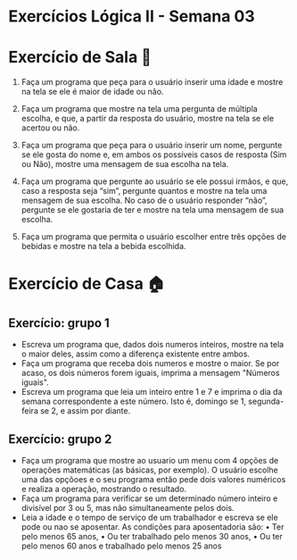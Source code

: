 # Exercícios Lógica II - Semana 03

# Exercício de Sala 🏫  

1. Faça um programa que peça para o usuário inserir uma idade e mostre na tela se ele é maior de idade ou não.

2. Faça um programa que mostre na tela uma pergunta de múltipla escolha, e que, a partir da resposta do usuário, mostre na tela se ele acertou ou não.

3. Faça um programa que peça para o usuário inserir um nome, pergunte se ele gosta do nome e, em ambos os possíveis casos de resposta (Sim ou Não), mostre uma mensagem de sua escolha na tela.

4. Faça um programa que pergunte ao usuário se ele possui irmãos, e que, caso a resposta seja “sim”, pergunte quantos e mostre na tela uma mensagem de sua escolha. No caso de o usuário responder “não”, pergunte se ele gostaria de ter e mostre na tela uma mensagem de sua escolha.

5. Faça um programa que permita o usuário escolher entre três opções de bebidas e mostre na tela a bebida escolhida.

# Exercício de Casa 🏠 

## Exercício: grupo 1

* Escreva um programa que, dados dois numeros inteiros, mostre na tela o maior deles, assim como a diferença existente entre ambos.
* Faça um programa que receba dois numeros e mostre o maior. Se por acaso, os dois números forem iguais, imprima a mensagem "Números iguais".
* Escreva um programa que leia um inteiro entre 1 e 7 e imprima o dia da semana correspondente a este número. Isto é, domingo se 1, segunda-feira se 2, e assim por diante.

## Exercício: grupo 2

* Faça um programa que mostre ao usuario um menu com 4 opções de operações matemáticas (as básicas, por exemplo). O usuário escolhe uma das opçõoes e o seu programa então pede dois valores numéricos e realiza a operação, mostrando o resultado.
* Faça um programa para verificar se um determinado número inteiro e divisível por 3 ou 5, mas não simultaneamente pelos dois.
* Leia a idade e o tempo de serviço de um trabalhador e escreva se ele pode ou nao se aposentar. As condições para aposentadoria são:
  • Ter pelo menos 65 anos,
  • Ou ter trabalhado pelo menos 30 anos,
  • Ou ter pelo menos 60 anos e trabalhado pelo menos 25 anos


